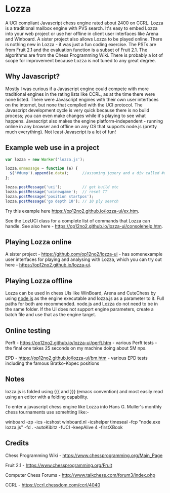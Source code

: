 # Lozza

A UCI compliant Javascript chess engine rated about 2400 on CCRL. Lozza is a traditional mailbox engine with PVS search. It's easy to embed Lozza into your web project or use her offline in client user interfaces like Arena and Winboard. A sister project also allows Lozza to be played online. There is nothing new in Lozza - it was just a fun coding exercise. The PSTs are from Fruit 2.1 and the evaluation function is a subset of Fruit 2.1. The algorithms are from the Chess Programming Wiki. There is probably a lot of scope for improvement because Lozza is not tuned to any great degree.

## Why Javascript?

Mostly I was curious if a Javascript engine could compete with more traditional engines in the rating lists like CCRL, as at the time there were none listed. There were
Javascript engines with their own user interfaces on the internet, but none that complied with the UCI protocol. The Javascript development cycle is very quick because there is no build process; you can even make changes while it's playing to see what happens. Javascript also makes the engine platform-independent - running online in any browser and offline on any OS that supports node.js (pretty much everything). Not least Javascript is a lot of fun!

## Example web use in a project

```Javascript
var lozza = new Worker('lozza.js');

lozza.onmessage = function (e) {
  $('#dump').append(e.data);      //assuming jquery and a div called #dump
};

lozza.postMessage('uci');         // get build etc
lozza.postMessage('ucinewgame');  // reset TT
lozza.postMessage('position startpos');
lozza.postMessage('go depth 10'); // 10 ply search
```

Try this example here https://op12no2.github.io/lozza-ui/ex.htm.

See the LozUCI class for a complete list of commands that Lozza can handle.
See also here - https://op12no2.github.io/lozza-ui/consolehelp.htm.

## Playing Lozza online

A sister project - https://github.com/op12no2/lozza-ui - has somenexample user interfaces for playing and analysing with Lozza, which you can try out here - https://op12no2.github.io/lozza-ui.

## Playing Lozza offline

Lozza can be used in chess UIs like WinBoard, Arena and CuteChess by using [node.js](https://nodejs.org) as the engine executable and lozza.js as a parameter
to it. Full paths for both are recommended. node.js and Lozza do not need to be in the same folder. If the UI does not support engine parameters, create a batch file and use that as the engine target.

## Online testing

Perft - https://op12no2.github.io/lozza-ui/perft.htm - various Perft tests - the final one takes 25 seconds on my machine doing about 5M nps.

EPD - https://op12no2.github.io/lozza-ui/bm.htm - various EPD tests including the famous Bratko-Kopec positions

## Notes

lozza.js is folded using {{{ and }}} (emacs convention) and most easily read using an editor with a folding capability.

To enter a javascript chess engine like Lozza into Hans G. Muller's monthly chess tournaments use somehting like:-

winboard -zp -ics -icshost winboard.nl -icshelper timeseal -fcp "node.exe lozza.js" -fd . -autoKibitz -fUCI -keepAlive 4 -firstXBook

## Credits

Chess Programming Wiki - https://www.chessprogramming.org/Main_Page

Fruit 2.1 - https://www.chessprogramming.org/Fruit

Computer Chess Forums - http://www.talkchess.com/forum3/index.php

CCRL - https://ccrl.chessdom.com/ccrl/4040

